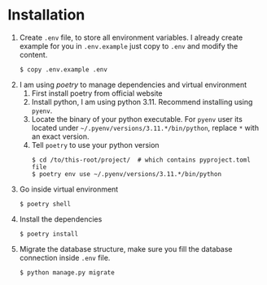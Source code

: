 # Installation

1. Create `.env` file, to store all environment variables. 
   I already create example for you in `.env.example` just copy to `.env` and modify the content.
   ```
   $ copy .env.example .env
   ```
2. I am using _poetry_ to manage dependencies and virtual environment
   1. First install poetry from official website
   2. Install python, I am using python 3.11. Recommend installing using `pyenv`.
   3. Locate the binary of your python executable. 
      For `pyenv` user its located under `~/.pyenv/versions/3.11.*/bin/python`,
      replace `*` with an exact version.
   4. Tell `poetry` to use your python version
      ```
      $ cd /to/this-root/project/  # which contains pyproject.toml file
      $ poetry env use ~/.pyenv/versions/3.11.*/bin/python
      ```
3. Go inside virtual environment
   ```
   $ poetry shell
   ```
4. Install the dependencies
   ```
   $ poetry install
   ```
5. Migrate the database structure, make sure you fill the database connection inside `.env` file.
   ```
   $ python manage.py migrate
   ```
